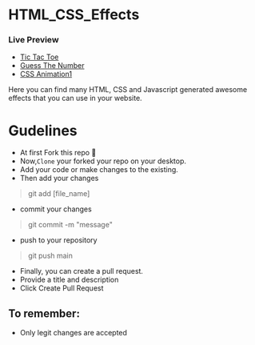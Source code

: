 # HTML_CSS_Effects

### Live Preview
- [Tic Tac Toe](https://basantasharma.github.io/HTML_CSS_Effects/TicTacToe/ttt-tic-tac-toe.html)
- [Guess The Number](https://basantasharma.github.io/HTML_CSS_Effects/Guess-The-Number.html)
- [CSS Animation1](https://basantasharma.github.io/HTML_CSS_Effects/CSS%20Animation1.html)

Here you can find many HTML, CSS and Javascript generated awesome effects that you can use in your website.

# Gudelines
- At first Fork this repo :fork_and_knife:
- Now,`Clone` your forked your repo on your desktop.
- Add your code or make changes to the existing.
- Then add your changes
> git add [file_name]

- commit your changes
> git commit -m "message"
- push to your repository
> git push main
- Finally, you can create a pull request.
- Provide a title and description
- Click Create Pull Request
## To remember:
- Only legit changes are accepted
